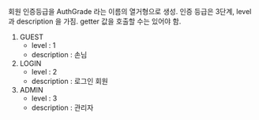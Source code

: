 회원 인증등급을 AuthGrade 라는 이름의 열거형으로 생성.
인증 등급은 3단계, level 과 description 을 가짐.
getter 값을 호출할 수는 있어야 함.

1. GUEST
    - level : 1
    - description : 손님
2. LOGIN
    - level : 2
    - description : 로그인 회원
3. ADMIN
    - level : 3
    - description : 관리자
